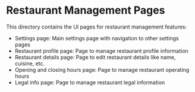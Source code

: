 # Restaurant Management Pages

This directory contains the UI pages for restaurant management features:

- Settings page: Main settings page with navigation to other settings pages
- Restaurant profile page: Page to manage restaurant profile information
- Restaurant details page: Page to edit restaurant details like name, cuisine, etc.
- Opening and closing hours page: Page to manage restaurant operating hours
- Legal info page: Page to manage restaurant legal information